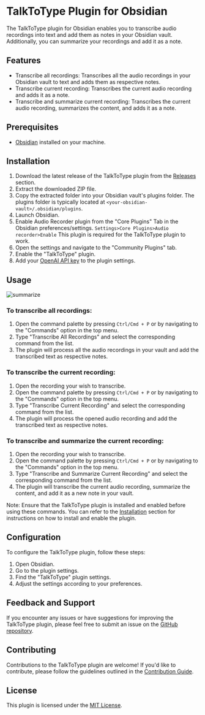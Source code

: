 # TalkToType Plugin for Obsidian

The TalkToType plugin for Obsidian enables you to transcribe audio recordings into text and add them as notes in your Obsidian vault. Additionally, you can summarize your recordings and add it as a note.

## Features

- Transcribe all recordings: Transcribes all the audio recordings in your Obsidian vault to text and adds them as respective notes.
- Transcribe current recording: Transcribes the current audio recording and adds it as a note.
- Transcribe and summarize current recording: Transcribes the current audio recording, summarizes the content, and adds it as a note.

## Prerequisites

- [Obsidian](https://obsidian.md/) installed on your machine.

## Installation

1. Download the latest release of the TalkToType plugin from the [Releases](https://github.com/NirantK/TalkToType/releases) section.
2. Extract the downloaded ZIP file.
3. Copy the extracted folder into your Obsidian vault's plugins folder. The plugins folder is typically located at `<your-obsidian-vault>/.obsidian/plugins`.
4. Launch Obsidian.
5. Enable Audio Recorder plugin from the "Core Plugins" Tab in the Obsidian preferences/settings.
   ```Settings>Core Plugins>Audio recorder>Enable```
    This plugin is required for the TalkToType plugin to work.
6. Open the settings and navigate to the "Community Plugins" tab.
7. Enable the "TalkToType" plugin.
8. Add your [OpenAI API key](https://platform.openai.com/account/api-keys) to the plugin settings.

## Usage

![summarize](https://media.giphy.com/media/v1.Y2lkPTc5MGI3NjExNWx3Y3EyaDU5b3M4eHp3eHdiZjV0enhlcWNpbHYxY29uNXgyNzkweSZlcD12MV9pbnRlcm5hbF9naWZfYnlfaWQmY3Q9Zw/Ka7yUKeHFPRoguVxno/giphy.gif)

### To transcribe all recordings:

1. Open the command palette by pressing `Ctrl/Cmd + P` or by navigating to the "Commands" option in the top menu.
2. Type "Transcribe All Recordings" and select the corresponding command from the list.
3. The plugin will process all the audio recordings in your vault and add the transcribed text as respective notes.

### To transcribe the current recording:

1. Open the recording your wish to transcribe.
2. Open the command palette by pressing `Ctrl/Cmd + P` or by navigating to the "Commands" option in the top menu.
3. Type "Transcribe Current Recording" and select the corresponding command from the list.
4. The plugin will process the opened audio recording and add the transcribed text as respective notes.

### To transcribe and summarize the current recording:

1. Open the recording your wish to transcribe.
2. Open the command palette by pressing `Ctrl/Cmd + P` or by navigating to the "Commands" option in the top menu.
3. Type "Transcribe and Summarize Current Recording" and select the corresponding command from the list.
4. The plugin will transcribe the current audio recording, summarize the content, and add it as a new note in your vault.

Note: Ensure that the TalkToType plugin is installed and enabled before using these commands. You can refer to the [Installation](#installation) section for instructions on how to install and enable the plugin.

## Configuration

To configure the TalkToType plugin, follow these steps:

1. Open Obsidian.
2. Go to the plugin settings.
3. Find the "TalkToType" plugin settings.
4. Adjust the settings according to your preferences.

## Feedback and Support

If you encounter any issues or have suggestions for improving the TalkToType plugin, please feel free to submit an issue on the [GitHub repository](https://github.com/NirantK/TalkToType/issues).

## Contributing

Contributions to the TalkToType plugin are welcome! If you'd like to contribute, please follow the guidelines outlined in the [Contribution Guide](CONTRIBUTING.md).

## License

This plugin is licensed under the [MIT License](LICENSE).

